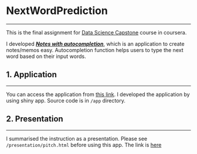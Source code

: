 # NextWordPrediction

---

This is the final assignment for [Data Science Capstone](https://www.coursera.org/learn/data-science-project) course in coursera.

I developed [***Notes with autocompletion***](https://norihiton.shinyapps.io/NextWordPrediction), which is an application to create notes/memos easy. Autocompletion function helps users to type the next word based on their input words.

## 1. Application

---

You can access the application from [this link](https://norihiton.shinyapps.io/NextWordPrediction).
I developed the application by using shiny app.
Source code is in `/app` directory.

## 2. Presentation

---

I summarised the instruction as a presentation.
Please see `/presentation/pitch.html` before using this app.
The link is [here](https://norihiton.github.io/nextWordPrediction/presentation/pitch.html)
